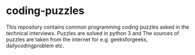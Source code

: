 # coding-puzzles
This repository contains common programming coding puzzles asked in the technical interviews. Puzzles are solved in python 3 and The sources of puzzles are taken from the internet for e.g. geeksforgeeks, dailycodingproblem etc.
